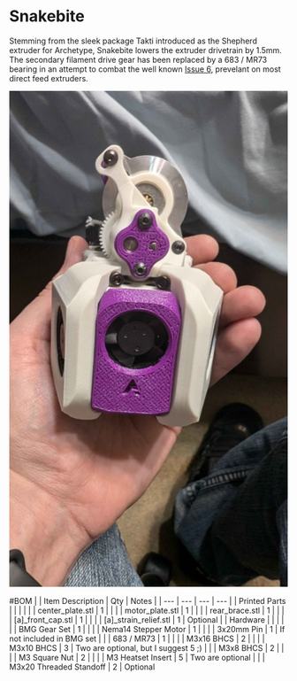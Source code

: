 # Snakebite
Stemming from the sleek package Takti introduced as the Shepherd extruder for Archetype, Snakebite lowers the extruder drivetrain by 1.5mm. The secondary filament drive gear has been replaced by a 683 / MR73 bearing in an attempt to combat the well known [Issue 6](https://github.com/VoronDesign/Voron-Afterburner/issues/6), prevelant on most direct feed extruders.

![blackbird-snakebite](./Images/blackbird-snakebite.jpg)

#BOM
| | Item Description | Qty | Notes |
| --- | --- | --- | --- |
| Printed Parts | | | |
| | center_plate.stl | 1 | |
| | motor_plate.stl | 1 | |
| | rear_brace.stl | 1 | |
| | [a]_front_cap.stl | 1 | |
| | [a]_strain_relief.stl | 1 | Optional |
| Hardware | | | |
| | BMG Gear Set | 1 | |
| | Nema14 Stepper Motor | 1 | |
| | 3x20mm Pin | 1 | If not included in BMG set |
| | 683 / MR73 | 1 | |
| | M3x16 BHCS | 2 | |
| | M3x10 BHCS | 3 | Two are optional, but I suggest 5 ;) |
| | M3x8 BHCS | 2 | |
| | M3 Square Nut | 2 | |
| | M3 Heatset Insert | 5 | Two are optional |
| | M3x20 Threaded Standoff | 2 | Optional
